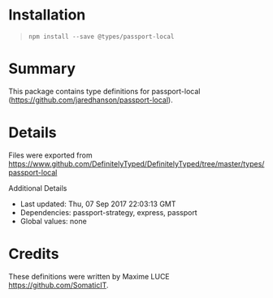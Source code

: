 # Installation
> `npm install --save @types/passport-local`

# Summary
This package contains type definitions for passport-local (https://github.com/jaredhanson/passport-local).

# Details
Files were exported from https://www.github.com/DefinitelyTyped/DefinitelyTyped/tree/master/types/passport-local

Additional Details
 * Last updated: Thu, 07 Sep 2017 22:03:13 GMT
 * Dependencies: passport-strategy, express, passport
 * Global values: none

# Credits
These definitions were written by Maxime LUCE <https://github.com/SomaticIT>.
